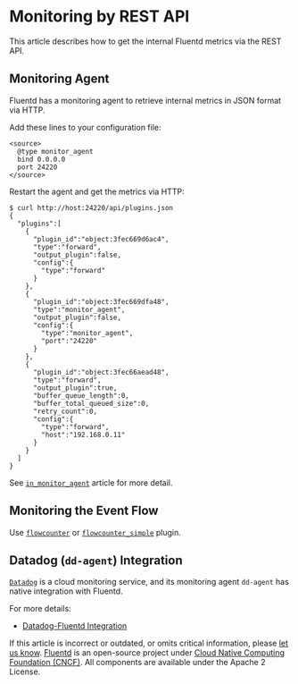# Monitoring by REST API

This article describes how to get the internal Fluentd metrics via the REST API.

## Monitoring Agent

Fluentd has a monitoring agent to retrieve internal metrics in JSON format via HTTP.

Add these lines to your configuration file:

```text
<source>
  @type monitor_agent
  bind 0.0.0.0
  port 24220
</source>
```

Restart the agent and get the metrics via HTTP:

```text
$ curl http://host:24220/api/plugins.json
{
  "plugins":[
    {
      "plugin_id":"object:3fec669d6ac4",
      "type":"forward",
      "output_plugin":false,
      "config":{
        "type":"forward"
      }
    },
    {
      "plugin_id":"object:3fec669dfa48",
      "type":"monitor_agent",
      "output_plugin":false,
      "config":{
        "type":"monitor_agent",
        "port":"24220"
      }
    },
    {
      "plugin_id":"object:3fec66aead48",
      "type":"forward",
      "output_plugin":true,
      "buffer_queue_length":0,
      "buffer_total_queued_size":0,
      "retry_count":0,
      "config":{
        "type":"forward",
        "host":"192.168.0.11"
      }
    }
  ]
}
```

See [`in_monitor_agent`](../input/monitor_agent.md) article for more detail.

## Monitoring the Event Flow

Use [`flowcounter`](https://github.com/tagomoris/fluent-plugin-flowcounter) or [`flowcounter_simple`](https://github.com/sonots/fluent-plugin-flowcounter-simple) plugin.

## Datadog \(`dd-agent`\) Integration

[`Datadog`](https://www.datadoghq.com/) is a cloud monitoring service, and its monitoring agent `dd-agent` has native integration with Fluentd.

For more details:

* [Datadog-Fluentd Integration](http://docs.datadoghq.com/integrations/fluentd/)

If this article is incorrect or outdated, or omits critical information, please [let us know](https://github.com/fluent/fluentd-docs-gitbook/issues?state=open). [Fluentd](http://www.fluentd.org/) is an open-source project under [Cloud Native Computing Foundation \(CNCF\)](https://cncf.io/). All components are available under the Apache 2 License.

